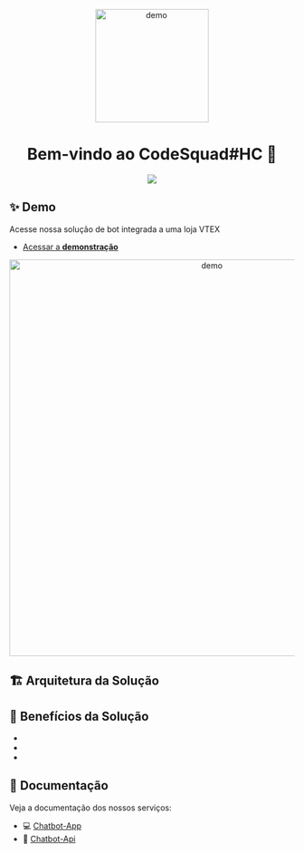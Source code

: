<p align="center">
<img width="200" align="center" src="https://user-images.githubusercontent.com/17733053/93153195-1c372900-f6d7-11ea-9a30-f05212104d0a.jpeg" alt="demo"/>
</p>

<h1 align="center">Bem-vindo ao CodeSquad#HC 👋</h1>
<p align="center">
  <img src="https://img.shields.io/npm/v/readme-md-generator.svg?orange=blue" />
</p>

## ✨ Demo

  Acesse nossa solução de bot integrada a uma loja VTEX 

 - [Acessar a **demonstração**](https://www.google.com)

<p align="center">
  <img width="700" align="center" src="https://user-images.githubusercontent.com/9840435/60266022-72a82400-98e7-11e9-9958-f9004c2f97e1.gif" alt="demo"/>
</p>

## :building_construction:	Arquitetura da Solução

## 🚀 Benefícios da Solução

 - 
 - 
 - 


## :notebook_with_decorative_cover:	 Documentação
Veja a documentação dos nossos serviços:
- :computer: [Chatbot-App](https://github.com/hc-codesquad/chatbot-app)
- :robot: [Chatbot-Api](https://github.com/hc-codesquad/chatbot-api)

